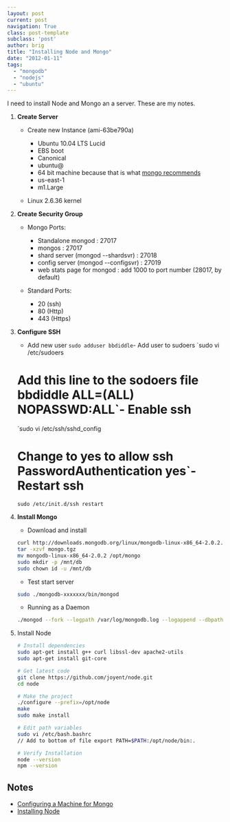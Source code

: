 ```yaml
---
layout: post
current: post
navigation: True
class: post-template
subclass: 'post'
author: brig
title: "Installing Node and Mongo"
date: "2012-01-11"
tags: 
  - "mongodb"
  - "nodejs"
  - "ubuntu"
---
```


I need to install Node and Mongo an a server. These are my notes.

1. **Create Server**
    
    - Create new Instance (ami-63be790a)
        - Ubuntu 10.04 LTS Lucid
        - EBS boot
        - Canonical
        - ubuntu@
        - 64 bit machine because that is what [mongo recommends](http://blog.mongodb.org/post/137788967/32-bit-limitations)
        - us-east-1
        - m1.Large
        
    - Linux 2.6.36 kernel
    
2. **Create Security Group**
    - Mongo Ports:
        - Standalone mongod : 27017
        - mongos : 27017
        - shard server (mongod --shardsvr) : 27018
        - config server (mongod --configsvr) : 27019
        - web stats page for mongod : add 1000 to port number (28017, by default)
    
    - Standard Ports:
        - 20 (ssh)
        - 80 (Http)
        - 443 (Https)
    
3. **Configure SSH**
    
    - Add new user
    `sudo adduser bbdiddle`- Add user to sudoers
    `sudo vi /etc/sudoers
    
    # Add this line to the sodoers file bbdiddle ALL=(ALL) NOPASSWD:ALL`- Enable ssh
    `sudo vi /etc/ssh/sshd_config
    
    # Change to yes to allow ssh PasswordAuthentication yes`- Restart ssh
    `sudo /etc/init.d/ssh restart`
    
4. **Install Mongo**
    - Download and install
    ```bash
    curl http://downloads.mongodb.org/linux/mongodb-linux-x86_64-2.0.2.tgz > mongo.tgz 
    tar -xzvf mongo.tgz 
    mv mongodb-linux-x86_64-2.0.2 /opt/mongo 
    sudo mkdir -p /mnt/db 
    sudo chown id -u /mnt/db
    ```
    - Test start server
    ```bash
    sudo ./mongodb-xxxxxxx/bin/mongod
    ```
    - Running as a Daemon
    ```bash
    ./mongod --fork --logpath /var/log/mongodb.log --logappend --dbpath /mnt/db
    ```
5. Install Node
    ```bash
    # Install dependencies
    sudo apt-get install g++ curl libssl-dev apache2-utils 
    sudo apt-get install git-core

    # Get latest code
    git clone https://github.com/joyent/node.git 
    cd node

    # Make the project 
    ./configure --prefix=/opt/node 
    make 
    sudo make install

    # Edit path variables 
    sudo vi /etc/bash.bashrc
    // Add to bottom of file export PATH=$PATH:/opt/node/bin:.

    # Verify Installation
    node --version 
    npm --version
    ```

## Notes

- [Configuring a Machine for Mongo](http://www.mongodb.org/display/DOCS/Production+Notes)
- [Installing Node](https://github.com/joyent/node/wiki/Installation)
